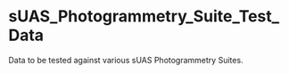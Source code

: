 # sUAS_Photogrammetry_Suite_Test_Data
Data to be tested against various sUAS Photogrammetry Suites.
